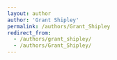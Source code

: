 ```yaml
---
layout: author
author: 'Grant Shipley'
permalink: /authors/Grant_Shipley
redirect_from:
  - /authors/grant_shipley/
  - /authors/Grant_Shipley/
---
```

